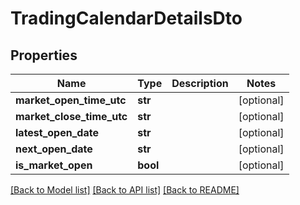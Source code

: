 # TradingCalendarDetailsDto

## Properties
Name | Type | Description | Notes
------------ | ------------- | ------------- | -------------
**market_open_time_utc** | **str** |  | [optional] 
**market_close_time_utc** | **str** |  | [optional] 
**latest_open_date** | **str** |  | [optional] 
**next_open_date** | **str** |  | [optional] 
**is_market_open** | **bool** |  | [optional] 

[[Back to Model list]](../README.md#documentation-for-models) [[Back to API list]](../README.md#documentation-for-api-endpoints) [[Back to README]](../README.md)

